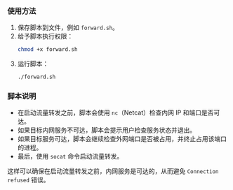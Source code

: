 ### 使用方法

1. 保存脚本到文件，例如 `forward.sh`。
2. 给予脚本执行权限：
    ```sh
    chmod +x forward.sh
    ```
3. 运行脚本：
    ```sh
    ./forward.sh
    ```

### 脚本说明

- 在启动流量转发之前，脚本会使用 `nc`（Netcat）检查内网 IP 和端口是否可达。
- 如果目标内网服务不可达，脚本会提示用户检查服务状态并退出。
- 如果目标服务可达，脚本会继续检查外网端口是否被占用，并终止占用该端口的进程。
- 最后，使用 `socat` 命令启动流量转发。

这样可以确保在启动流量转发之前，内网服务是可达的，从而避免 `Connection refused` 错误。
